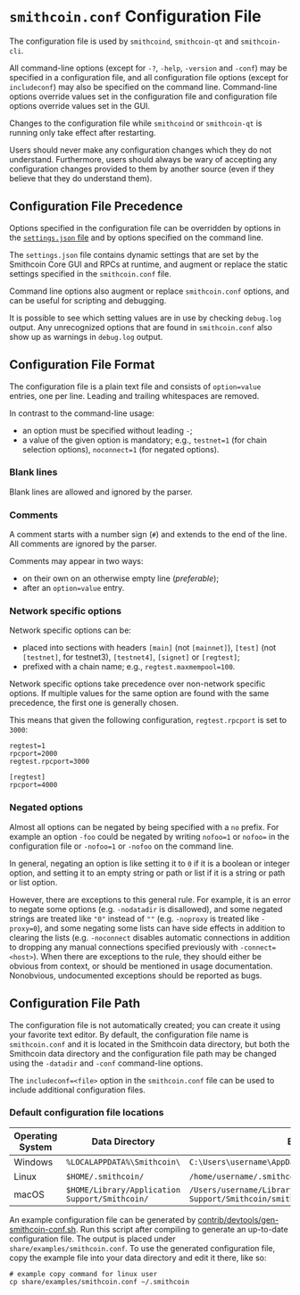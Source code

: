 # `smithcoin.conf` Configuration File

The configuration file is used by `smithcoind`, `smithcoin-qt` and `smithcoin-cli`.

All command-line options (except for `-?`, `-help`, `-version` and `-conf`) may be specified in a configuration file, and all configuration file options (except for `includeconf`) may also be specified on the command line. Command-line options override values set in the configuration file and configuration file options override values set in the GUI.

Changes to the configuration file while `smithcoind` or `smithcoin-qt` is running only take effect after restarting.

Users should never make any configuration changes which they do not understand. Furthermore, users should always be wary of accepting any configuration changes provided to them by another source (even if they believe that they do understand them).

## Configuration File Precedence

Options specified in the configuration file can be overridden by options in the [`settings.json` file](files.md) and by options specified on the command line.

The `settings.json` file contains dynamic settings that are set by the Smithcoin Core GUI and RPCs at runtime, and augment or replace the static settings specified in the `smithcoin.conf` file.

Command line options also augment or replace `smithcoin.conf` options, and can be useful for scripting and debugging.

It is possible to see which setting values are in use by checking `debug.log` output. Any unrecognized options that are found in `smithcoin.conf` also show up as warnings in `debug.log` output.

## Configuration File Format

The configuration file is a plain text file and consists of `option=value` entries, one per line. Leading and trailing whitespaces are removed.

In contrast to the command-line usage:
- an option must be specified without leading `-`;
- a value of the given option is mandatory; e.g., `testnet=1` (for chain selection options), `noconnect=1` (for negated options).

### Blank lines

Blank lines are allowed and ignored by the parser.

### Comments

A comment starts with a number sign (`#`) and extends to the end of the line. All comments are ignored by the parser.

Comments may appear in two ways:
- on their own on an otherwise empty line (_preferable_);
- after an `option=value` entry.

### Network specific options

Network specific options can be:
- placed into sections with headers `[main]` (not `[mainnet]`), `[test]` (not `[testnet]`, for testnet3), `[testnet4]`, `[signet]` or `[regtest]`;
- prefixed with a chain name; e.g., `regtest.maxmempool=100`.

Network specific options take precedence over non-network specific options.
If multiple values for the same option are found with the same precedence, the
first one is generally chosen.

This means that given the following configuration, `regtest.rpcport` is set to `3000`:

```
regtest=1
rpcport=2000
regtest.rpcport=3000

[regtest]
rpcport=4000
```

### Negated options

Almost all options can be negated by being specified with a `no` prefix. For example an option `-foo` could be negated by writing `nofoo=1` or `nofoo=` in the configuration file or `-nofoo=1` or `-nofoo` on the command line.

In general, negating an option is like setting it to `0` if it is a boolean or integer option, and setting it to an empty string or path or list if it is a string or path or list option.

However, there are exceptions to this general rule. For example, it is an error to negate some options (e.g. `-nodatadir` is disallowed), and some negated strings are treated like `"0"` instead of `""` (e.g. `-noproxy` is treated like `-proxy=0`), and some negating some lists can have side effects in addition to clearing the lists (e.g. `-noconnect` disables automatic connections in addition to dropping any manual connections specified previously with `-connect=<host>`). When there are exceptions to the rule, they should either be obvious from context, or should be mentioned in usage documentation. Nonobvious, undocumented exceptions should be reported as bugs.

## Configuration File Path

The configuration file is not automatically created; you can create it using your favorite text editor. By default, the configuration file name is `smithcoin.conf` and it is located in the Smithcoin data directory, but both the Smithcoin data directory and the configuration file path may be changed using the `-datadir` and `-conf` command-line options.

The `includeconf=<file>` option in the `smithcoin.conf` file can be used to include additional configuration files.

### Default configuration file locations

Operating System | Data Directory | Example Path
-- | -- | --
Windows | `%LOCALAPPDATA%\Smithcoin\` | `C:\Users\username\AppData\Local\Smithcoin\smithcoin.conf`
Linux | `$HOME/.smithcoin/` | `/home/username/.smithcoin/smithcoin.conf`
macOS | `$HOME/Library/Application Support/Smithcoin/` | `/Users/username/Library/Application Support/Smithcoin/smithcoin.conf`

An example configuration file can be generated by [contrib/devtools/gen-smithcoin-conf.sh](../contrib/devtools/gen-smithcoin-conf.sh).
Run this script after compiling to generate an up-to-date configuration file.
The output is placed under `share/examples/smithcoin.conf`.
To use the generated configuration file, copy the example file into your data directory and edit it there, like so:

```
# example copy command for linux user
cp share/examples/smithcoin.conf ~/.smithcoin
```
